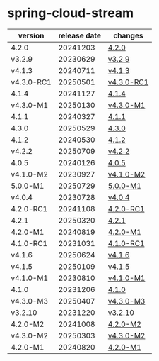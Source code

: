 # spring-cloud-stream	


|version|release date|changes|
|---|---|---|
|4.2.0|20241203|[4.2.0](./4.2.0-20241203.md)|
|v3.2.9|20230629|[v3.2.9](./v3.2.9-20230629.md)|
|v4.1.3|20240711|[v4.1.3](./v4.1.3-20240711.md)|
|v4.3.0-RC1|20250501|[v4.3.0-RC1](./v4.3.0-RC1-20250501.md)|
|4.1.4|20241127|[4.1.4](./4.1.4-20241127.md)|
|v4.3.0-M1|20250130|[v4.3.0-M1](./v4.3.0-M1-20250130.md)|
|4.1.1|20240327|[4.1.1](./4.1.1-20240327.md)|
|4.3.0|20250529|[4.3.0](./4.3.0-20250529.md)|
|4.1.2|20240530|[4.1.2](./4.1.2-20240530.md)|
|v4.2.2|20250709|[v4.2.2](./v4.2.2-20250709.md)|
|4.0.5|20240126|[4.0.5](./4.0.5-20240126.md)|
|v4.1.0-M2|20230927|[v4.1.0-M2](./v4.1.0-M2-20230927.md)|
|5.0.0-M1|20250729|[5.0.0-M1](./5.0.0-M1-20250729.md)|
|v4.0.4|20230728|[v4.0.4](./v4.0.4-20230728.md)|
|4.2.0-RC1|20241108|[4.2.0-RC1](./4.2.0-RC1-20241108.md)|
|4.2.1|20250320|[4.2.1](./4.2.1-20250320.md)|
|4.2.0-M1|20240819|[4.2.0-M1](./4.2.0-M1-20240819.md)|
|4.1.0-RC1|20231031|[4.1.0-RC1](./4.1.0-RC1-20231031.md)|
|v4.1.6|20250624|[v4.1.6](./v4.1.6-20250624.md)|
|v4.1.5|20250109|[v4.1.5](./v4.1.5-20250109.md)|
|v4.1.0-M1|20230810|[v4.1.0-M1](./v4.1.0-M1-20230810.md)|
|4.1.0|20231206|[4.1.0](./4.1.0-20231206.md)|
|v4.3.0-M3|20250407|[v4.3.0-M3](./v4.3.0-M3-20250407.md)|
|v3.2.10|20231220|[v3.2.10](./v3.2.10-20231220.md)|
|4.2.0-M2|20241008|[4.2.0-M2](./4.2.0-M2-20241008.md)|
|v4.3.0-M2|20250303|[v4.3.0-M2](./v4.3.0-M2-20250303.md)|
|4.2.0-M1|20240820|[4.2.0-M1](./4.2.0-M1-20240820.md)|
